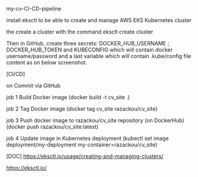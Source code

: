 my-cv-CI-CD-pipeline

install eksctl to be able to create and manage AWS EKS Kubernetes cluster

the create a cluster with the command eksctl create cluster

Then in GitHub, create three secrets: DOCKER_HUB_USERNAME ; DOCKER_HUB_TOKEN and KUBECONFIG which will contain docker username/password and a last variable which will contain .kube/config file content as on below screenshot.

[CI/CD]

on Commit via GitHub

job 1 Build Docker image (docker build -t cv_site .)

job 2 Tag Docker image (docker tag cv_site razackou/cv_site)

job 3 Push docker image to razackou/cv_site repository (on DockerHub)(docker push razackou/cv_site:latest)

job 4 Update image in Kubernetes deployment  (kubectl set image deployment/my-deployment my-container=razackou/cv_site)



[DOC]
https://eksctl.io/usage/creating-and-managing-clusters/

https://eksctl.io/
